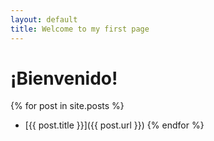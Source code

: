 ```yaml
---
layout: default
title: Welcome to my first page
---
```

# ¡Bienvenido!
{% for post in site.posts %}
  - [{{ post.title }}]({{ post.url }})
{% endfor %}
